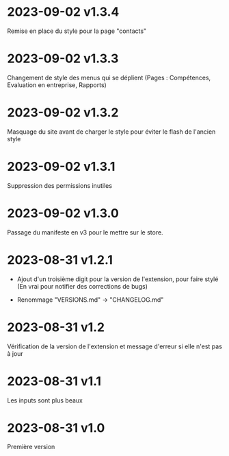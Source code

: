 # 2023-09-02 v1.3.4

Remise en place du style pour la page "contacts"

# 2023-09-02 v1.3.3

Changement de style des menus qui se déplient (Pages : Compétences, Evaluation en entreprise, Rapports)

# 2023-09-02 v1.3.2

Masquage du site avant de charger le style pour éviter le flash de l'ancien style

# 2023-09-02 v1.3.1

Suppression des permissions inutiles

# 2023-09-02 v1.3.0

Passage du manifeste en v3 pour le mettre sur le store.

# 2023-08-31 v1.2.1

-   Ajout d'un troisième digit pour la version de l'extension, pour faire stylé (En vrai pour notifier des corrections de bugs)

-   Renommage "VERSIONS.md" -> "CHANGELOG.md"

# 2023-08-31 v1.2

Vérification de la version de l'extension et message d'erreur si elle n'est pas à jour

# 2023-08-31 v1.1

Les inputs sont plus beaux

# 2023-08-31 v1.0

Première version
